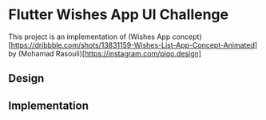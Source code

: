 # Flutter Wishes App UI Challenge

This project is an implementation of (Wishes App concept)[https://dribbble.com/shots/13831159-Wishes-List-App-Concept-Animated] by (Mohamad Rasouli)[https://instagram.com/piqo.design]

## Design


## Implementation


